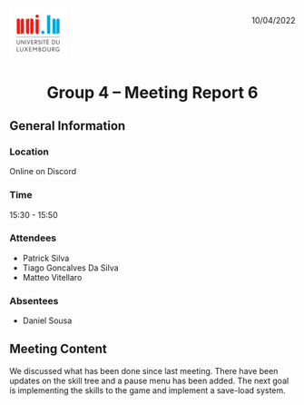 <div style="display: inline-block;">
	<img src="logo_uni.jpg"
	alt="University of Luxembourg logo"
	style="float: left;
	width : 20%; "/>
	<p style="float:right;"> 10/04/2022</p>
	
</div>

# <center>Group 4 – Meeting Report 6
## General Information

### Location
Online on Discord
### Time 
15:30 - 15:50
### Attendees
 - Patrick Silva
 - Tiago Goncalves Da Silva
 - Matteo Vitellaro

### Absentees
 - Daniel Sousa
 
## Meeting Content
We discussed what has been done since last meeting. There have been updates on the skill tree and a pause menu has been added.
The next goal is implementing the skills to the game and implement a save-load system. 

